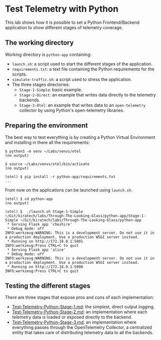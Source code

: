 # Test Telemetry with Python

This lab shows how it is possible to set a Python Frontend/Backend application
to show different stages of telemetry coverage.

## The working directory

Working directory is `python-app` containing:

- `launch.sh`: a script used to start the different stages of the application.
- `requirements.txt`: a text file containing the Python requirements for the
  scripts.
- `simulate-traffic.sh`: a script used to stress the application.
- The three stages directories:
  - `Stage-1-Simple`: basic example.
  - `Stage-2-Direct`: an example that writes data directly to the telemetry
    backends.
  - `Stage-3-Otel`: an example that writes data to an `open-telemetry` collector
    by using Python's open-telemetry libraries.

## Preparing the environment

The best way to test everything is by creating a Python Virtual Environment and
installing in there all the requirements:

```console
$ python3 -m venv ~/Labs/venvs/otel
(no output)

$ source ~/Labs/venvs/otel/bin/activate
(no output)

(otel) $ pip install -r python-app/requirements.txt
...
```

From now on the applications can be launched using `launch.sh`:

```console
(otel) $ cd python-app
(no output)

(otel) $  ./launch.sh Stage-1-Simple
~/Git/kiratech/labs/Through-The-Looking-Glass/python-app/Stage-1-Simple ~/Git/kiratech/labs/Through-The-Looking-Glass/python-app
 * Serving Flask app 'cheshire'
 * Debug mode: off
INFO:werkzeug:WARNING: This is a development server. Do not use it in a production deployment. Use a production WSGI server instead.
 * Running on http://172.18.0.1:5001
INFO:werkzeug:Press CTRL+C to quit
 * Serving Flask app 'alice'
 * Debug mode: off
INFO:werkzeug:WARNING: This is a development server. Do not use it in a production deployment. Use a production WSGI server instead.
 * Running on http://172.18.0.1:5000
INFO:werkzeug:Press CTRL+C to quit
```

## Testing the different stages

There are three stages that expose pros and cons of each implementation:

- [Test-Telemetry-Python-Stage-1.md](): the
  simplest, direct output logging.
- [Test-Telemetry-Python-Stage-2.md](): an
  implementation where each telemetry data is loaded or exposed directly to the
  backend.
- [Test-Telemetry-Python-Stage-3.md](): an
  implementation where everything passes through the OpenTelemetry Collector, a
  centralized entity that takes care of distributing telemetry data to all the
  backends.
